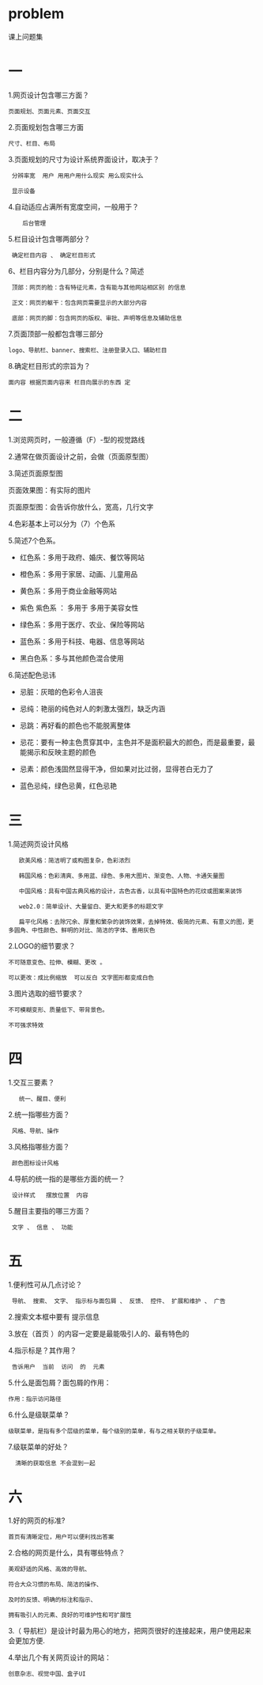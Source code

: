 # problem
课上问题集
# 一
1.网页设计包含哪三方面？

    页面规划、页面元素、页面交互 

2.页面规划包含哪三方面

    尺寸、栏目、布局 

3.页面规划的尺寸为设计系统界面设计，取决于？

     分辨率宽  用户 用用户用什么现实 用么现实什么 
     
     显示设备
 
4.自动适应占满所有宽度空间，一般用于？
 
        后台管理 

5.栏目设计包含哪两部分？

     确定栏目内容 、 确定栏目形式 
     
6、栏目内容分为几部分，分别是什么？简述

     顶部：网页的脸：含有特征元素，含有能与其他网站相区别 的信息 
     
     正文：网页的躯干：包含网页需要显示的大部分内容
     
     底部：网页的脚：包含网页的版权、审批、声明等信息及辅助信息
     
7.页面顶部一般都包含哪三部分

    logo、导航栏、banner、搜索栏、注册登录入口、辅助栏目
    
8.确定栏目形式的宗旨为？
        
    面内容 根据页面内容来 栏目向展示的东西 定 

# 二 
1.浏览网页时，一般遵循（F）-型的视觉路线 

2.通常在做页面设计之前，会做（页面原型图）

3.简述页面原型图

   页面效果图：有实际的图片
        
   页面原型图：会告诉你放什么，宽高，几行文字

4.色彩基本上可以分为（7）个色系

5.简述7个色系。

* 红色系：多用于政府、婚庆、餐饮等网站

* 橙色系：多用于家居、动画、儿童用品

* 黄色系：多用于商业金融等网站

* 紫色 紫色系 ： 多用于 多用于美容女性 

* 绿色系：多用于医疗、农业、保险等网站

* 蓝色系：多用于科技、电器、信息等网站

* 黑白色系：多与其他颜色混合使用

6.简述配色忌讳

* 忌脏：灰暗的色彩令人沮丧

* 忌纯：艳丽的纯色对人的刺激太强烈，缺乏内涵

* 忌跳：再好看的颜色也不能脱离整体

* 忌花：要有一种主色贯穿其中，主色并不是面积最大的颜色，而是最重要，最能揭示和反映主题的颜色

* 忌素：颜色浅固然显得干净，但如果对比过弱，显得苍白无力了

* 蓝色忌纯，绿色忌黄，红色忌艳

# 三 
1.简述网页设计风格

       欧美风格：简洁明了或构图复杂，色彩浓烈
       
       韩国风格：色彩清爽、多用蓝、绿色、多用大图片、渐变色、人物、卡通矢量图
       
       中国风格：具有中国古典风格的设计，古色古香，以具有中国特色的花纹或图案来装饰
       
       web2.0：简单设计、大量留白、更大和更多的标题文字
       
       扁平化风格：去除冗余、厚重和繁杂的装饰效果，去掉特效、极简的元素、有意义的图，更多圆角、中性颜色、鲜明的对比、简洁的字体、善用灰色
       
2.LOGO的细节要求？

    不可随意变色、拉伸、模糊、更改 。
    
    可以更改：成比例缩放  可以反白 文字图形都变成白色
    
3.图片选取的细节要求？

    不可模糊变形、质量低下、带背景色。
    
    不可强求特效
    
# 四 

1.交互三要素？

       统一、醒目、便利
       
2.统一指哪些方面？

     风格、导航、操作 
     
3.风格指哪些方面？

     颜色图标设计风格 
     
4.导航的统一指的是哪些方面的统一？

     设计样式   摆放位置  内容
     
5.醒目主要指的哪三方面？

     文字 、 信息 、 功能 
     
# 五  
1.便利性可从几点讨论？

     导航、 搜索、 文字、 指示标与面包屑 、 反馈、 控件、 扩展和维护 、 广告 
     
2.搜索文本框中要有
     提示信息 
     
    
3.放在（首页 ）的内容一定要是最能吸引人的、最有特色的

      
4.指示标是？其作用？
  
     告诉用户  当前  访问  的  元素 
    
5.什么是面包屑？面包屑的作用：
    
    作用：指示访问路径
    
6.什么是级联菜单？

    级联菜单，是指有多个层级的菜单，每个级别的菜单，有与之相关联的子级菜单。
    
7.级联菜单的好处？
    
      清晰的获取信息 不会混到一起
    
# 六
1.好的网页的标准?

    首页有清晰定位，用户可以便利找出答案
    
2.合格的网页是什么，具有哪些特点？

    美观舒适的风格、高效的导航、
    
    符合大众习惯的布局、简洁的操作、
    
    及时的反馈、明确的标注和指示、
    
    拥有吸引人的元素、良好的可维护性和可扩展性
    
3.（ 导航栏）是设计时最为用心的地方，把网页很好的连接起来，用户使用起来会更加方便.
 
4.举出几个有关网页设计的网站：

    创意杂志、视觉中国、盒子UI
